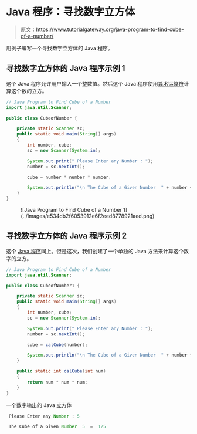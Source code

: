 # Java 程序：寻找数字立方体

> 原文：<https://www.tutorialgateway.org/java-program-to-find-cube-of-a-number/>

用例子编写一个寻找数字立方体的 Java 程序。

## 寻找数字立方体的 Java 程序示例 1

这个 Java 程序允许用户输入一个整数值。然后这个 Java 程序使用[算术运算符](https://www.tutorialgateway.org/java-arithmetic-operators/)计算这个数的立方。

```java
// Java Program to Find Cube of a Number
import java.util.Scanner;

public class CubeofNumber {

	private static Scanner sc;
	public static void main(String[] args) 
	{
		int number, cube;
		sc = new Scanner(System.in);

		System.out.print(" Please Enter any Number : ");
		number = sc.nextInt();		

		cube = number * number * number;

		System.out.println("\n The Cube of a Given Number  " + number + "  =  " + cube);
	}
}
```

<figure class="wp-block-image">![Java Program to Find Cube of a Number 1](../Images/e534db2f6053912e6f2eed8778921aed.png)</figure>

## 寻找数字立方体的 Java 程序示例 2

这个 [Java 程序](https://www.tutorialgateway.org/learn-java-programs/)同上。但是这次，我们创建了一个单独的 Java 方法来计算这个数字的立方。

```java
// Java Program to Find Cube of a Number
import java.util.Scanner;

public class CubeofNumber1 {

	private static Scanner sc;
	public static void main(String[] args) 
	{
		int number, cube;
		sc = new Scanner(System.in);

		System.out.print(" Please Enter any Number : ");
		number = sc.nextInt();		

		cube = calCube(number);

		System.out.println("\n The Cube of a Given Number  " + number + "  =  " + cube);
	}

	public static int calCube(int num)
	{
		return num * num * num;
	}
}
```

一个数字输出的 Java 立方体

```java
 Please Enter any Number : 5

 The Cube of a Given Number  5  =  125
```
